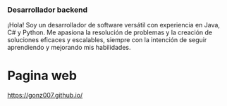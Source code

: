 ### Desarrollador backend

¡Hola! Soy un desarrollador de software versátil con experiencia en Java, C# y Python. Me apasiona la resolución de problemas y la creación de soluciones eficaces y escalables, siempre con la intención de seguir aprendiendo y mejorando mis habilidades.

# Pagina web
https://gonz007.github.io/

<!--
**Gonz007/Gonz007** is a ✨ _special_ ✨ repository because its `README.md` (this file) appears on your GitHub profile.

Here are some ideas to get you started:

- 🔭 I’m currently working on ...
- 🌱 I’m currently learning ...
- 👯 I’m looking to collaborate on ...
- 🤔 I’m looking for help with ...
- 💬 Ask me about ...
- 📫 How to reach me: ...
- 😄 Pronouns: ...
- ⚡ Fun fact: ...
-->
